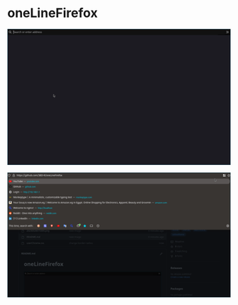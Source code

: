 # oneLineFirefox

![](https://github.com/3BD-R/oneLineFirefox/blob/main/20230326073309.png)

![](https://github.com/3BD-R/oneLineFirefox/blob/main/20230326075031.png)
